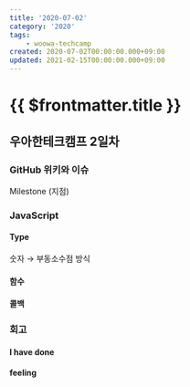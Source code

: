 ```yaml
---
title: '2020-07-02'
category: '2020'
tags:
	- woowa-techcamp
created: 2020-07-02T00:00:00.000+09:00
updated: 2021-02-15T00:00:00.000+09:00
---
```


# {{ $frontmatter.title }}

## 우아한테크캠프 2일차

### GitHub 위키와 이슈

Milestone (지점)

### JavaScript

#### Type

숫자 → 부동소수점 방식

#### 함수

#### 콜백

### 회고

#### I have done

#### feeling
